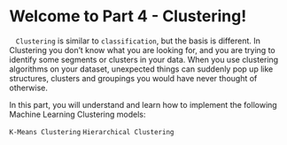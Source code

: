 # Welcome to Part 4 - Clustering!

&nbsp;&nbsp;&nbsp;`Clustering` is similar to `classification`, but the basis is different. In Clustering you don’t know what you are looking for, and you are trying to identify some segments or clusters in your data. When you use clustering algorithms on your dataset, unexpected things can suddenly pop up like structures, clusters and groupings you would have never thought of otherwise.

In this part, you will understand and learn how to implement the following Machine Learning Clustering models:

`K-Means Clustering`
`Hierarchical Clustering`
